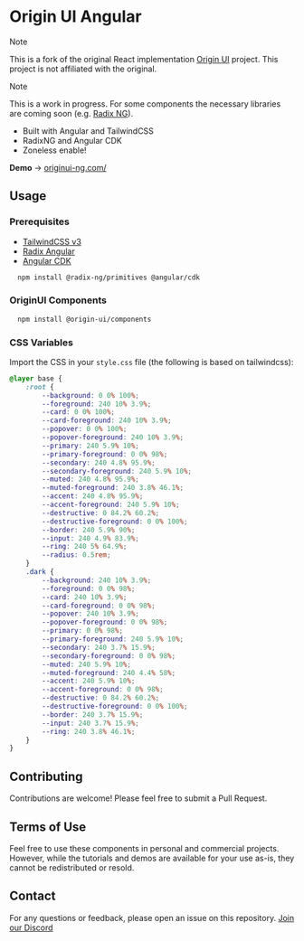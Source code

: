 # Origin UI Angular

> [!NOTE]
> This is a fork of the original React implementation [Origin UI](https://originui.com/) project. This project is not affiliated with the original.

> [!NOTE]
> This is a work in progress. For some components the necessary libraries are coming soon (e.g. [Radix NG](https://www.radix-ng.com/primitives/overview/introduction)).

- Built with Angular and TailwindCSS
- RadixNG and Angular CDK
- Zoneless enable!

**Demo** → [originui-ng.com/](https://originui-ng.com/)

## Usage

### Prerequisites

- [TailwindCSS v3](https://v3.tailwindcss.com/)
- [Radix Angular](https://radix-ng.com)
- [Angular CDK](https://material.angular.io/cdk/categories)

```bash
  npm install @radix-ng/primitives @angular/cdk
```

### OriginUI Components

```bash
  npm install @origin-ui/components
```

### CSS Variables
Import the CSS in your `style.css` file (the following is based on tailwindcss):

```css
@layer base {
    :root {
        --background: 0 0% 100%;
        --foreground: 240 10% 3.9%;
        --card: 0 0% 100%;
        --card-foreground: 240 10% 3.9%;
        --popover: 0 0% 100%;
        --popover-foreground: 240 10% 3.9%;
        --primary: 240 5.9% 10%;
        --primary-foreground: 0 0% 98%;
        --secondary: 240 4.8% 95.9%;
        --secondary-foreground: 240 5.9% 10%;
        --muted: 240 4.8% 95.9%;
        --muted-foreground: 240 3.8% 46.1%;
        --accent: 240 4.8% 95.9%;
        --accent-foreground: 240 5.9% 10%;
        --destructive: 0 84.2% 60.2%;
        --destructive-foreground: 0 0% 100%;
        --border: 240 5.9% 90%;
        --input: 240 4.9% 83.9%;
        --ring: 240 5% 64.9%;
        --radius: 0.5rem;
    }
    .dark {
        --background: 240 10% 3.9%;
        --foreground: 0 0% 98%;
        --card: 240 10% 3.9%;
        --card-foreground: 0 0% 98%;
        --popover: 240 10% 3.9%;
        --popover-foreground: 0 0% 98%;
        --primary: 0 0% 98%;
        --primary-foreground: 240 5.9% 10%;
        --secondary: 240 3.7% 15.9%;
        --secondary-foreground: 0 0% 98%;
        --muted: 240 5.9% 10%;
        --muted-foreground: 240 4.4% 58%;
        --accent: 240 5.9% 10%;
        --accent-foreground: 0 0% 98%;
        --destructive: 0 84.2% 60.2%;
        --destructive-foreground: 0 0% 100%;
        --border: 240 3.7% 15.9%;
        --input: 240 3.7% 15.9%;
        --ring: 240 3.8% 46.1%;
    }
}
```

## Contributing

Contributions are welcome! Please feel free to submit a Pull Request.

## Terms of Use

Feel free to use these components in personal and commercial projects. However, while the tutorials and demos are available for your use as-is, they cannot be redistributed or resold.

## Contact

For any questions or feedback, please open an issue on this repository.
[Join our Discord](https://discord.gg/NaJb2XRWX9)
